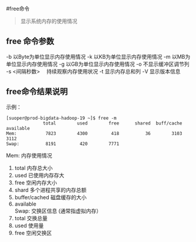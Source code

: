 #free命令
> 显示系统内存的使用情况

## free 命令参数
-b	以Byte为单位显示内存使用情况
-k	以KB为单位显示内存使用情况
-m	以MB为单位显示内存使用情况
-g	以GB为单位显示内存使用情况
-o	不显示缓冲区调节列
-s	<间隔秒数> 　持续观察内存使用状况
-t 显示内存总和列
-V 显示版本信息
## free命令结果说明
示例：

```
[suoper@prod-bigdata-hadoop-19 ~]$ free -m
              total        used        free      shared  buff/cache   available
Mem:           7823        4300         418          36        3103        3112
Swap:          8191         420        7771
```

Mem: 内存使用情况
1. total 内存总大小
2. used	已使用内存存大
3. free	空闲内存大小
4. shard	多个进程共享的内存总额
5. buffer/cached	磁盘缓存的大小
6. available	
Swap: 交换区信息 (通常指虚拟内存）
1. total 交换总量
2. used	使用量
3. free 空闲交换区

